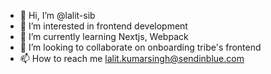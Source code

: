 - 👋 Hi, I’m @lalit-sib
- 👀 I’m interested in frontend development
- 🌱 I’m currently learning Nextjs, Webpack
- 💞️ I’m looking to collaborate on onboarding tribe's frontend
- 📫 How to reach me lalit.kumarsingh@sendinblue.com

<!---
lalit-sib/lalit-sib is a ✨ special ✨ repository because its `README.md` (this file) appears on your GitHub profile.
You can click the Preview link to take a look at your changes.
--->

